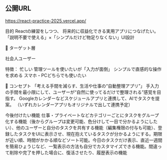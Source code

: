 ## 公開URL
https://react-practice-2025.vercel.app/

目的
Reactの練習をしつつ、
将来的に収益化できる実用アプリにつなげたい。
「説明不要で使える」×「シンプルだけど物足りなくない」UI設計

👥 ターゲット層

社会人ユーザー

特徴：
忙しい
管理ツールを使いたいが「入力が面倒」
シンプルで直感的な操作を求める
スマホ・PCどちらでも使いたい

🧭 コンセプト
「考える手間を減らす、生活や仕事の“自動整理アプリ”」
手入力の手間を最小限にして、ユーザーが“自然に使ってるだけで整理される”感覚を目指す。
Googleカレンダーなどスケジュールアプリと連携して、AIでタスクを提案。
（いずれカレンダーアプリもオリジナルで出して連携予定）

今後付けたい機能
仕事・プライベートなどカテゴリーごとにタスクをグループ化する機能（後からグループは変更可能、色分けして一目で分かるようにしたい）、他のユーザーと自分のタスクを共有する機能（編集権限の付与も可能）、登録したタスクをUIに表示させ、現在抱えているタスクが分かるようにする。期限が近い順、時間がかかる順などソート可能。今日のタスクだけ表示、直近一週間を簡易ひょうじなど、一覧表示の方法も自分でカスタマイズできる機能。間違って削除や完了を押した場合に、復活させたり、履歴表示の機能